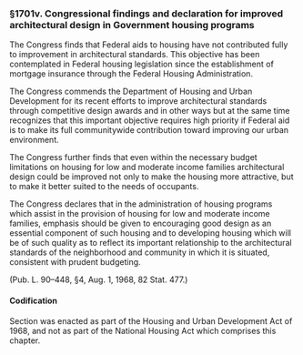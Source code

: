 ### §1701v. Congressional findings and declaration for improved architectural design in Government housing programs ###

The Congress finds that Federal aids to housing have not contributed fully to improvement in architectural standards. This objective has been contemplated in Federal housing legislation since the establishment of mortgage insurance through the Federal Housing Administration.

The Congress commends the Department of Housing and Urban Development for its recent efforts to improve architectural standards through competitive design awards and in other ways but at the same time recognizes that this important objective requires high priority if Federal aid is to make its full communitywide contribution toward improving our urban environment.

The Congress further finds that even within the necessary budget limitations on housing for low and moderate income families architectural design could be improved not only to make the housing more attractive, but to make it better suited to the needs of occupants.

The Congress declares that in the administration of housing programs which assist in the provision of housing for low and moderate income families, emphasis should be given to encouraging good design as an essential component of such housing and to developing housing which will be of such quality as to reflect its important relationship to the architectural standards of the neighborhood and community in which it is situated, consistent with prudent budgeting.

(Pub. L. 90–448, §4, Aug. 1, 1968, 82 Stat. 477.)

#### Codification ####

Section was enacted as part of the Housing and Urban Development Act of 1968, and not as part of the National Housing Act which comprises this chapter.